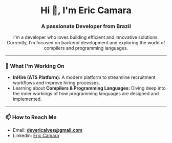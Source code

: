 <h1 align="center">Hi 👋, I'm Eric Camara</h1>
<h3 align="center">A passionate Developer from Brazil</h3>

<p align="center">
  I'm a developer who loves building efficient and innovative solutions. Currently, I’m focused on backend development and exploring the world of compilers and programming languages.
</p>

---

### 💼 What I'm Working On
- **InHire (ATS Platform):** A modern platform to streamline recruitment workflows and improve hiring processes.
- Learning about **Compilers & Programming Languages:** Diving deep into the inner workings of how programming languages are designed and implemented.

---

### 📫 How to Reach Me
- Email: **devericalves@gmail.com**
- Linkedin: <a href="https://www.linkedin.com/in/ericalves480" target="_blank">Eric Camara</a>
